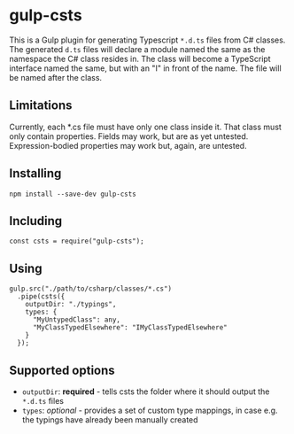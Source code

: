 # gulp-csts
This is a Gulp plugin for generating Typescript `*.d.ts` files from C# classes. The generated `d.ts` files will declare a module named the same as the namespace the C# class resides in. The class will become a TypeScript interface named the same, but with an "I" in front of the name. The file will be named after the class.

## Limitations

Currently, each \*.cs file must have only one class inside it. That class must only contain properties. Fields may work, but are as yet untested. Expression-bodied properties may work but, again, are untested.

## Installing

```
npm install --save-dev gulp-csts
```

## Including

```
const csts = require("gulp-csts");
```

## Using

```
gulp.src("./path/to/csharp/classes/*.cs")
  .pipe(csts({
    outputDir: "./typings",
    types: {
      "MyUntypedClass": any,
      "MyClassTypedElsewhere": "IMyClassTypedElsewhere"
    }
  });
```

## Supported options

* `outputDir`: **required** - tells csts the folder where it should output the `*.d.ts` files
* `types`: *optional* - provides a set of custom type mappings, in case e.g. the typings have already been manually created
